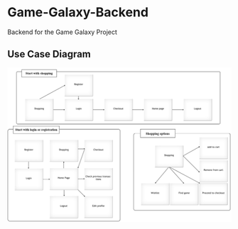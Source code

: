 # Game-Galaxy-Backend
Backend for the Game Galaxy Project

## Use Case Diagram
![](./src/main/resources/GameGalaxyScenarios.PNG)
